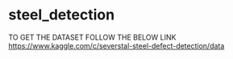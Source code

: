 # steel_detection
TO GET THE DATASET FOLLOW THE BELOW LINK
https://www.kaggle.com/c/severstal-steel-defect-detection/data
